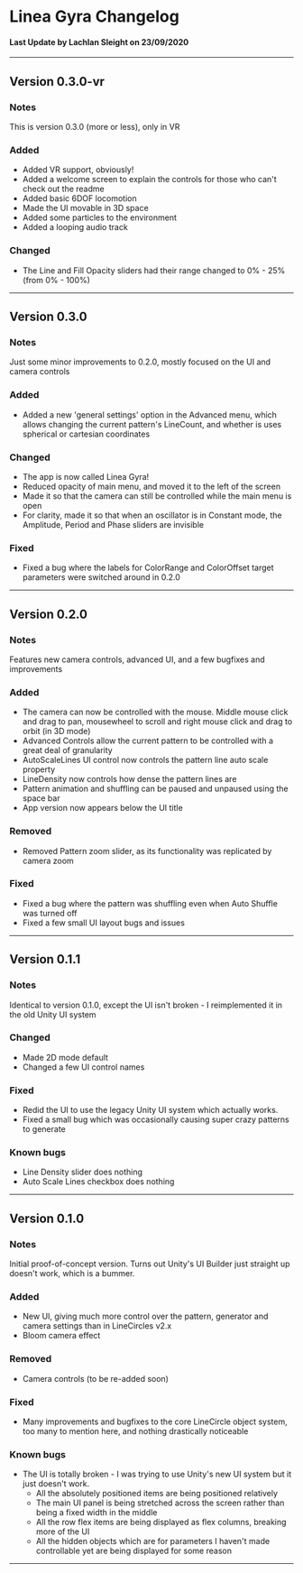 # Linea Gyra Changelog

#### Last Update by Lachlan Sleight on 23/09/2020

---

## Version 0.3.0-vr

### Notes

This is version 0.3.0 (more or less), only in VR

### Added

  * Added VR support, obviously!
  * Added a welcome screen to explain the controls for those who can't check out the readme
  * Added basic 6DOF locomotion
  * Made the UI movable in 3D space
  * Added some particles to the environment
  * Added a looping audio track

### Changed

  * The Line and Fill Opacity sliders had their range changed to 0% - 25% (from 0% - 100%)

---

## Version 0.3.0

### Notes

Just some minor improvements to 0.2.0, mostly focused on the UI and camera controls

### Added

  * Added a new 'general settings' option in the Advanced menu, which allows changing the current pattern's LineCount, and whether is uses spherical or cartesian coordinates

### Changed

  * The app is now called Linea Gyra!
  * Reduced opacity of main menu, and moved it to the left of the screen
  * Made it so that the camera can still be controlled while the main menu is open
  * For clarity, made it so that when an oscillator is in Constant mode, the Amplitude, Period and Phase sliders are invisible

### Fixed

  * Fixed a bug where the labels for ColorRange and ColorOffset target parameters were switched around in 0.2.0

---

## Version 0.2.0

### Notes

Features new camera controls, advanced UI, and a few bugfixes and improvements

### Added

  * The camera can now be controlled with the mouse. Middle mouse click and drag to pan, mousewheel to scroll and right mouse click and drag to orbit (in 3D mode)
  * Advanced Controls allow the current pattern to be controlled with a great deal of granularity
  * AutoScaleLines UI control now controls the pattern line auto scale property
  * LineDensity now controls how dense the pattern lines are
  * Pattern animation and shuffling can be paused and unpaused using the space bar
  * App version now appears below the UI title

### Removed

  * Removed Pattern zoom slider, as its functionality was replicated by camera zoom

### Fixed

  * Fixed a bug where the pattern was shuffling even when Auto Shuffle was turned off
  * Fixed a few small UI layout bugs and issues

---

## Version 0.1.1

### Notes

Identical to version 0.1.0, except the UI isn't broken - I reimplemented it in the old Unity UI system

### Changed

  * Made 2D mode default
  * Changed a few UI control names

### Fixed

  * Redid the UI to use the legacy Unity UI system which actually works.
  * Fixed a small bug which was occasionally causing super crazy patterns to generate
  
### Known bugs
 
  * Line Density slider does nothing
  * Auto Scale Lines checkbox does nothing
  
---

## Version 0.1.0

### Notes

Initial proof-of-concept version. Turns out Unity's UI Builder just straight up doesn't work, which is a bummer.

### Added

  * New UI, giving much more control over the pattern, generator and camera settings than in LineCircles v2.x
  * Bloom camera effect

### Removed

  * Camera controls (to be re-added soon)

### Fixed

  * Many improvements and bugfixes to the core LineCircle object system, too many to mention here, and nothing drastically noticeable

### Known bugs

  * The UI is totally broken - I was trying to use Unity's new UI system but it just doesn't work. 
    * All the absolutely positioned items are being positioned relatively
    * The main UI panel is being stretched across the screen rather than being a fixed width in the middle
    * All the row flex items are being displayed as flex columns, breaking more of the UI
    * All the hidden objects which are for parameters I haven't made controllable yet are being displayed for some reason
    
---